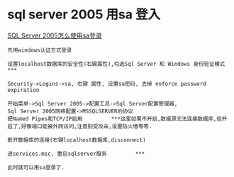 # sql server 2005 用sa 登入


[SQL Server 2005怎么使用sa登录](http://jingyan.baidu.com/article/f0062228d536adfbd3f0c8f8.html)


```text
先用windows认证方式登录

设置localhost数据库的安全性(右键属性),勾选Sql Server 和 Windows 身份验证模式         ***

Security->Logins->sa, 右键 属性, 设置sa密码, 去掉 enforce password expiration

开始菜单->Sql Server 2005->配置工具->Sql Server配置管理器,
Sql Server 2005网络配置->MSSQLSERVER的协议
把Named Pipes和TCP/IP启用         ***这里如果不开启,数据源无法连接数据库,但开启了,好像端口能被外网访问,注意别受攻击,设置防火墙等等.

断开数据库的连接(右键localhost数据库,disconnect)

进services.msc, 重启sqlserver服务         ***

此时就可以用sa登录了.
```
